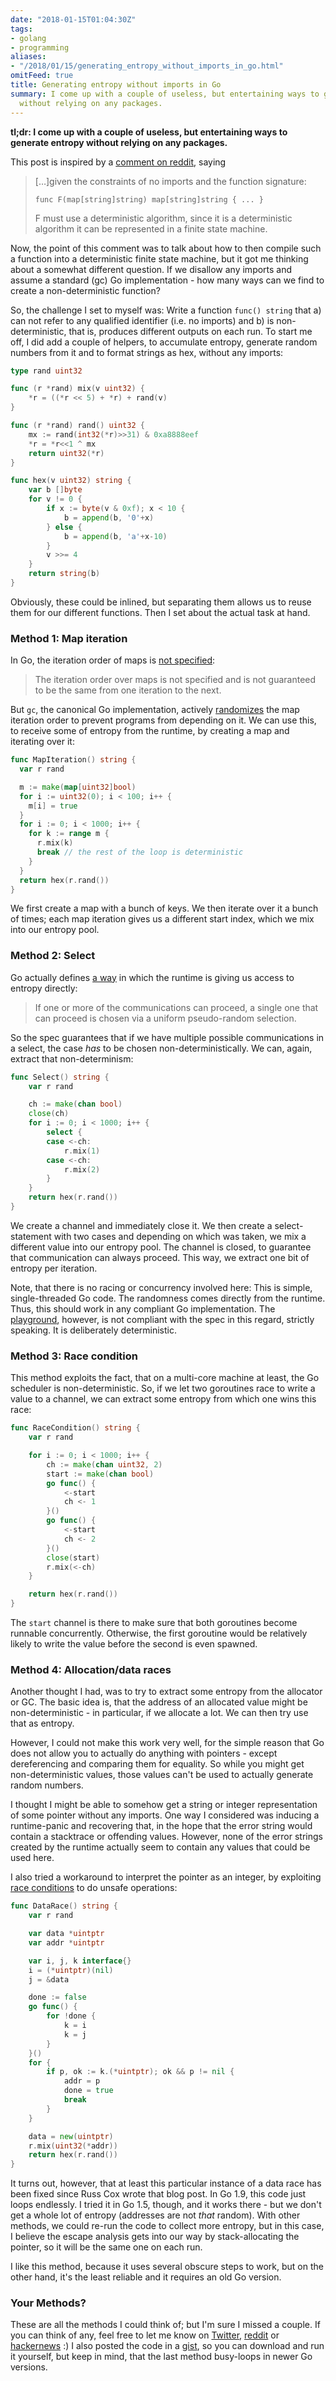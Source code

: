 ```yaml
---
date: "2018-01-15T01:04:30Z"
tags:
- golang
- programming
aliases:
- "/2018/01/15/generating_entropy_without_imports_in_go.html"
omitFeed: true
title: Generating entropy without imports in Go
summary: I come up with a couple of useless, but entertaining ways to generate entropy
  without relying on any packages.
---
```


**tl;dr: I come up with a couple of useless, but entertaining ways to generate entropy without relying on any packages.**

This post is inspired by a [comment on reddit](https://www.reddit.com/r/golang/comments/7qb74r/can_golang_package_source_with_no_imports_be/dso7xsc/),
saying

> […]given the constraints of no imports and the function signature:
>
> `func F(map[string]string) map[string]string { ... }`
>
> F must use a deterministic algorithm, since it is a deterministic algorithm
> it can be represented in a finite state machine.

Now, the point of this comment was to talk about how to then compile such a
function into a deterministic finite state machine, but it got me thinking
about a somewhat different question. If we disallow any imports and assume a
standard (gc) Go implementation - how many ways can we find to create a
non-deterministic function?

So, the challenge I set to myself was: Write a function `func() string` that a)
can not refer to any qualified identifier (i.e. no imports) and b) is
non-deterministic, that is, produces different outputs on each run. To start me
off, I did add a couple of helpers, to accumulate entropy, generate random
numbers from it and to format strings as hex, without any imports:

```go
type rand uint32

func (r *rand) mix(v uint32) {
	*r = ((*r << 5) + *r) + rand(v)
}

func (r *rand) rand() uint32 {
	mx := rand(int32(*r)>>31) & 0xa8888eef
	*r = *r<<1 ^ mx
	return uint32(*r)
}

func hex(v uint32) string {
	var b []byte
	for v != 0 {
		if x := byte(v & 0xf); x < 10 {
			b = append(b, '0'+x)
		} else {
			b = append(b, 'a'+x-10)
		}
		v >>= 4
	}
	return string(b)
}
```

Obviously, these could be inlined, but separating them allows us to reuse them
for our different functions. Then I set about the actual task at hand.

### Method 1: Map iteration

In Go, the iteration order of maps is [not specified](https://golang.org/ref/spec#For_range):

> The iteration order over maps is not specified and is not guaranteed to be
> the same from one iteration to the next.

But `gc`, the canonical Go implementation, actively
[randomizes](https://golang.org/doc/go1.3#map) the map iteration order to
prevent programs from depending on it. We can use this, to receive some of
entropy from the runtime, by creating a map and iterating over it:

```go
func MapIteration() string {
  var r rand

  m := make(map[uint32]bool)
  for i := uint32(0); i < 100; i++ {
    m[i] = true
  }
  for i := 0; i < 1000; i++ {
    for k := range m {
      r.mix(k)
      break // the rest of the loop is deterministic
    }
  }
  return hex(r.rand())
}

```

We first create a map with a bunch of keys. We then iterate over it a bunch of
times; each map iteration gives us a different start index, which we mix into
our entropy pool.

### Method 2: Select

Go actually defines [a way](https://golang.org/ref/spec#Select_statements) in
which the runtime is giving us access to entropy directly:

> If one or more of the communications can proceed, a single one that can
> proceed is chosen via a uniform pseudo-random selection.

So the spec guarantees that if we have multiple possible communications in a
select, the case *has* to be chosen non-deterministically. We can, again,
extract that non-determinism:

```go
func Select() string {
	var r rand

	ch := make(chan bool)
	close(ch)
	for i := 0; i < 1000; i++ {
		select {
		case <-ch:
			r.mix(1)
		case <-ch:
			r.mix(2)
		}
	}
	return hex(r.rand())
}
```

We create a channel and immediately close it. We then create a select-statement
with two cases and depending on which was taken, we mix a different value into
our entropy pool. The channel is closed, to guarantee that communication can
always proceed. This way, we extract one bit of entropy per iteration.

Note, that there is no racing or concurrency involved here: This is simple,
single-threaded Go code. The randomness comes directly from the runtime. Thus,
this should work in any compliant Go implementation. The [playground](https://play.golang.org/),
however, is not compliant with the spec in this regard, strictly speaking. It
is deliberately deterministic.

### Method 3: Race condition

This method exploits the fact, that on a multi-core machine at least, the Go
scheduler is non-deterministic. So, if we let two goroutines race to write a
value to a channel, we can extract some entropy from which one wins this race:

```go
func RaceCondition() string {
	var r rand

	for i := 0; i < 1000; i++ {
		ch := make(chan uint32, 2)
		start := make(chan bool)
		go func() {
			<-start
			ch <- 1
		}()
		go func() {
			<-start
			ch <- 2
		}()
		close(start)
		r.mix(<-ch)
	}

	return hex(r.rand())
}
```

The `start` channel is there to make sure that both goroutines become runnable
concurrently. Otherwise, the first goroutine would be relatively likely to
write the value before the second is even spawned.

### Method 4: Allocation/data races

Another thought I had, was to try to extract some entropy from the allocator or
GC. The basic idea is, that the address of an allocated value might be
non-deterministic - in particular, if we allocate a lot. We can then try use
that as entropy.

However, I could not make this work very well, for the simple reason that Go
does not allow you to actually do anything with pointers - except dereferencing
and comparing them for equality. So while you might get non-deterministic
values, those values can't be used to actually generate random numbers.

I thought I might be able to somehow get a string or integer representation of
some pointer without any imports. One way I considered was inducing a
runtime-panic and recovering that, in the hope that the error string would
contain a stacktrace or offending values. However, none of the error strings
created by the runtime actually seem to contain any values that could be used
here.

I also tried a workaround to interpret the pointer as an integer, by exploiting
[race conditions](https://research.swtch.com/gorace) to do unsafe operations:

```go
func DataRace() string {
	var r rand

	var data *uintptr
	var addr *uintptr

	var i, j, k interface{}
	i = (*uintptr)(nil)
	j = &data

	done := false
	go func() {
		for !done {
			k = i
			k = j
		}
	}()
	for {
		if p, ok := k.(*uintptr); ok && p != nil {
			addr = p
			done = true
			break
		}
	}

	data = new(uintptr)
	r.mix(uint32(*addr))
	return hex(r.rand())
}
```

It turns out, however, that at least this particular instance of a data race
has been fixed since Russ Cox wrote that blog post. In Go 1.9, this code just
loops endlessly. I tried it in Go 1.5, though, and it works there - but we
don't get a whole lot of entropy (addresses are not *that* random). With other
methods, we could re-run the code to collect more entropy, but in this case,
I believe the escape analysis gets into our way by stack-allocating the
pointer, so it will be the same one on each run.

I like this method, because it uses several obscure steps to work, but on the
other hand, it's the least reliable and it requires an old Go version.

### Your Methods?

These are all the methods I could think of; but I'm sure I missed a couple. If
you can think of any, feel free to let me know on
[Twitter](https://twitter.com/TheMerovius),
[reddit](https://www.reddit.com/r/golang/comments/7qfvzu/generating_entropy_without_imports_in_go/)
or [hackernews](https://news.ycombinator.com/item?id=16147475) :) I also posted
the code in a
[gist](https://gist.github.com/Merovius/283ff12a1186d001815485fca1094968), so
you can download and run it yourself, but keep in mind, that the last method
busy-loops in newer Go versions.
